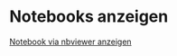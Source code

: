# Notebooks anzeigen
[Notebook via nbviewer anzeigen](https://nbviewer.jupyter.org/github/data-science-workshops/machine-learning-workflow/tree/master/notebooks/0-workflow/)